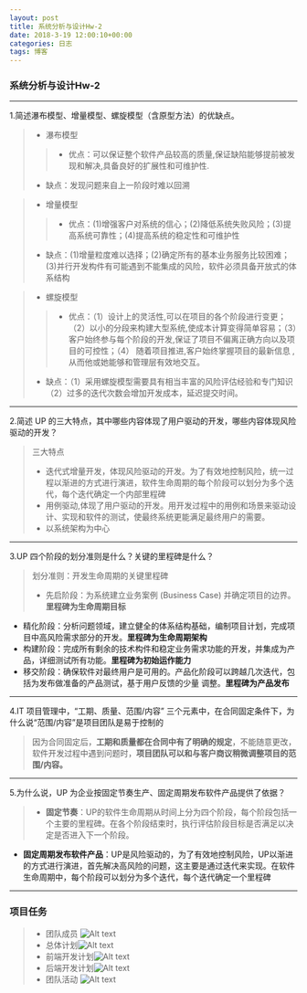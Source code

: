 ```yaml
---
layout: post
title: 系统分析与设计Hw-2
date: 2018-3-19 12:00:10+00:00
categories: 日志
tags: 博客
---
```


### 系统分析与设计Hw-2
------
1.简述瀑布模型、增量模型、螺旋模型（含原型方法）的优缺点。
> - 瀑布模型
>>- 优点：可以保证整个软件产品较高的质量,保证缺陷能够提前被发现和解决,具备良好的扩展性和可维护性.
>- 缺点：发现问题来自上一阶段时难以回溯

>- 增量模型
>>- 优点：(1)增强客户对系统的信心；(2)降低系统失败风险；(3)提高系统可靠性；(4)提高系统的稳定性和可维护性
>- 缺点：(1)增量粒度难以选择；(2)确定所有的基本业务服务比较困难；(3)并行开发构件有可能遇到不能集成的风险，软件必须具备开放式的体系结构

> - 螺旋模型
>>- 优点：（1）设计上的灵活性,可以在项目的各个阶段进行变更；（2）以小的分段来构建大型系统,使成本计算变得简单容易；（3）客户始终参与每个阶段的开发,保证了项目不偏离正确方向以及项目的可控性；（4） 随着项目推进,客户始终掌握项目的最新信息 , 从而他或她能够和管理层有效地交互。
>- 缺点：（1）采用螺旋模型需要具有相当丰富的风险评估经验和专门知识（2）过多的迭代次数会增加开发成本，延迟提交时间。

---------
2.简述 UP 的三大特点，其中哪些内容体现了用户驱动的开发，哪些内容体现风险驱动的开发？
>三大特点
>- 迭代式增量开发，体现风险驱动的开发。为了有效地控制风险，统一过程以渐进的方式进行演进，软件生命周期的每个阶段可以划分为多个迭代，每个迭代确定一个内部里程碑
>- 用例驱动,体现了用户驱动的开发。用开发过程中的用例和场景来驱动设计、实现和软件的测试，使最终系统更能满足最终用户的需要。 
>- 以系统架构为中心 

---------
3.UP 四个阶段的划分准则是什么？关键的里程碑是什么？
>划分准则：开发生命周期的关键里程碑
>- 先启阶段：为系统建立业务案例 (Business Case) 并确定项目的边界。**里程碑为生命周期目标**
- 精化阶段：分析问题领域，建立健全的体系结构基础，编制项目计划，完成项目中高风险需求部分的开发。**里程碑为生命周期架构**
- 构建阶段：完成所有剩余的技术构件和稳定业务需求功能的开发，并集成为产品，详细测试所有功能。**里程碑为初始运作能力**
- 移交阶段：确保软件对最终用户是可用的。产品化阶段可以跨越几次迭代，包括为发布做准备的产品测试，基于用户反馈的少量
调整。**里程碑为产品发布**

---------
4.IT 项目管理中，“工期、质量、范围/内容” 三个元素中，在合同固定条件下，为什么说“范围/内容”是项目团队是易于控制的
>因为合同固定后，**工期和质量都在合同中有了明确的规定**，不能随意更改，软件开发过程中遇到问题时，**项目团队可以和与客户商议稍微调整项目的范围/内容。**

---------
5.为什么说，UP 为企业按固定节奏生产、固定周期发布软件产品提供了依据？
>- **固定节奏**：UP的软件生命周期从时间上分为四个阶段，每个阶段包括一个主要的里程碑。在各个阶段结束时，执行评估阶段目标是否满足以决定是否进入下一个阶段。
- **固定周期发布软件产品**：UP是风险驱动的，为了有效地控制风险，UP以渐进的方式进行演进，首先解决高风险的问题，这主要是通过迭代来实现。在软件生命周期中，每个阶段可以划分为多个迭代，每个迭代确定一个里程碑

---------

### 项目任务

> - 团队成员
> ![Alt text](https://github.com/KAKE4420/KAKE4420.github.io/_img/团队成员.png)
> - 总体计划![Alt text](https://github.com/KAKE4420/KAKE4420.github.io/_img/总体计划.png)
> - 前端开发计划![Alt text](https://github.com/KAKE4420/KAKE4420.github.io/_img/前端计划.png)
> - 后端开发计划![Alt text](https://github.com/KAKE4420/KAKE4420.github.io/_img/后端计划.png)
> - 团队活动
> ![Alt text](https://github.com/KAKE4420/KAKE4420.github.io/_img/团队活动.png)
